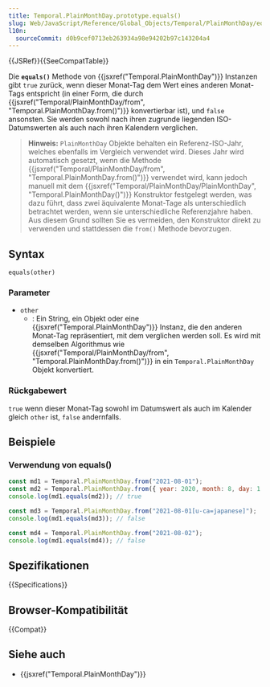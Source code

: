 ```yaml
---
title: Temporal.PlainMonthDay.prototype.equals()
slug: Web/JavaScript/Reference/Global_Objects/Temporal/PlainMonthDay/equals
l10n:
  sourceCommit: d0b9cef0713eb263934a98e94202b97c143204a4
---
```


{{JSRef}}{{SeeCompatTable}}

Die **`equals()`** Methode von {{jsxref("Temporal.PlainMonthDay")}} Instanzen gibt `true` zurück, wenn dieser Monat-Tag dem Wert eines anderen Monat-Tags entspricht (in einer Form, die durch {{jsxref("Temporal/PlainMonthDay/from", "Temporal.PlainMonthDay.from()")}} konvertierbar ist), und `false` ansonsten. Sie werden sowohl nach ihren zugrunde liegenden ISO-Datumswerten als auch nach ihren Kalendern verglichen.

> **Hinweis:** `PlainMonthDay` Objekte behalten ein Referenz-ISO-Jahr, welches ebenfalls im Vergleich verwendet wird. Dieses Jahr wird automatisch gesetzt, wenn die Methode {{jsxref("Temporal/PlainMonthDay/from", "Temporal.PlainMonthDay.from()")}} verwendet wird, kann jedoch manuell mit dem {{jsxref("Temporal/PlainMonthDay/PlainMonthDay", "Temporal.PlainMonthDay()")}} Konstruktor festgelegt werden, was dazu führt, dass zwei äquivalente Monat-Tage als unterschiedlich betrachtet werden, wenn sie unterschiedliche Referenzjahre haben. Aus diesem Grund sollten Sie es vermeiden, den Konstruktor direkt zu verwenden und stattdessen die `from()` Methode bevorzugen.

## Syntax

```js-nolint
equals(other)
```

### Parameter

- `other`
  - : Ein String, ein Objekt oder eine {{jsxref("Temporal.PlainMonthDay")}} Instanz, die den anderen Monat-Tag repräsentiert, mit dem verglichen werden soll. Es wird mit demselben Algorithmus wie {{jsxref("Temporal/PlainMonthDay/from", "Temporal.PlainMonthDay.from()")}} in ein `Temporal.PlainMonthDay` Objekt konvertiert.

### Rückgabewert

`true` wenn dieser Monat-Tag sowohl im Datumswert als auch im Kalender gleich `other` ist, `false` andernfalls.

## Beispiele

### Verwendung von equals()

```js
const md1 = Temporal.PlainMonthDay.from("2021-08-01");
const md2 = Temporal.PlainMonthDay.from({ year: 2020, month: 8, day: 1 }); // Year doesn't matter
console.log(md1.equals(md2)); // true

const md3 = Temporal.PlainMonthDay.from("2021-08-01[u-ca=japanese]");
console.log(md1.equals(md3)); // false

const md4 = Temporal.PlainMonthDay.from("2021-08-02");
console.log(md1.equals(md4)); // false
```

## Spezifikationen

{{Specifications}}

## Browser-Kompatibilität

{{Compat}}

## Siehe auch

- {{jsxref("Temporal.PlainMonthDay")}}
